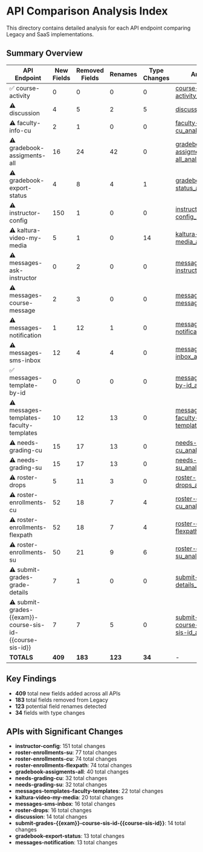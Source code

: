 # API Comparison Analysis Index

This directory contains detailed analysis for each API endpoint comparing Legacy and SaaS implementations.

## Summary Overview

| API Endpoint | New Fields | Removed Fields | Renames | Type Changes | Analysis File |
|--------------|------------|----------------|---------|--------------|---------------|
| ✅ course-activity | 0 | 0 | 0 | 0 | [course-activity_analysis.md](./course-activity_analysis.md) |
| ⚠️ discussion | 4 | 5 | 2 | 5 | [discussion_analysis.md](./discussion_analysis.md) |
| ⚠️ faculty-info-cu | 2 | 1 | 0 | 0 | [faculty-info-cu_analysis.md](./faculty-info-cu_analysis.md) |
| ⚠️ gradebook-assigments-all | 16 | 24 | 42 | 0 | [gradebook-assigments-all_analysis.md](./gradebook-assigments-all_analysis.md) |
| ⚠️ gradebook-export-status | 4 | 8 | 4 | 1 | [gradebook-export-status_analysis.md](./gradebook-export-status_analysis.md) |
| ⚠️ instructor-config | 150 | 1 | 0 | 0 | [instructor-config_analysis.md](./instructor-config_analysis.md) |
| ⚠️ kaltura-video-my-media | 5 | 1 | 0 | 14 | [kaltura-video-my-media_analysis.md](./kaltura-video-my-media_analysis.md) |
| ⚠️ messages-ask-instructor | 0 | 2 | 0 | 0 | [messages-ask-instructor_analysis.md](./messages-ask-instructor_analysis.md) |
| ⚠️ messages-course-message | 2 | 3 | 0 | 0 | [messages-course-message_analysis.md](./messages-course-message_analysis.md) |
| ⚠️ messages-notification | 1 | 12 | 1 | 0 | [messages-notification_analysis.md](./messages-notification_analysis.md) |
| ⚠️ messages-sms-inbox | 12 | 4 | 4 | 0 | [messages-sms-inbox_analysis.md](./messages-sms-inbox_analysis.md) |
| ✅ messages-template-by-id | 0 | 0 | 0 | 0 | [messages-template-by-id_analysis.md](./messages-template-by-id_analysis.md) |
| ⚠️ messages-templates-faculty-templates | 10 | 12 | 13 | 0 | [messages-templates-faculty-templates_analysis.md](./messages-templates-faculty-templates_analysis.md) |
| ⚠️ needs-grading-cu | 15 | 17 | 13 | 0 | [needs-grading-cu_analysis.md](./needs-grading-cu_analysis.md) |
| ⚠️ needs-grading-su | 15 | 17 | 13 | 0 | [needs-grading-su_analysis.md](./needs-grading-su_analysis.md) |
| ⚠️ roster-drops | 5 | 11 | 3 | 0 | [roster-drops_analysis.md](./roster-drops_analysis.md) |
| ⚠️ roster-enrollments-cu | 52 | 18 | 7 | 4 | [roster-enrollments-cu_analysis.md](./roster-enrollments-cu_analysis.md) |
| ⚠️ roster-enrollments-flexpath | 52 | 18 | 7 | 4 | [roster-enrollments-flexpath_analysis.md](./roster-enrollments-flexpath_analysis.md) |
| ⚠️ roster-enrollments-su | 50 | 21 | 9 | 6 | [roster-enrollments-su_analysis.md](./roster-enrollments-su_analysis.md) |
| ⚠️ submit-grades-grade-details | 7 | 1 | 0 | 0 | [submit-grades-grade-details_analysis.md](./submit-grades-grade-details_analysis.md) |
| ⚠️ submit-grades-{{exam}}-course-sis-id-{{course-sis-id}} | 7 | 7 | 5 | 0 | [submit-grades-exam-course-sis-id-course-sis-id_analysis.md](./submit-grades-exam-course-sis-id-course-sis-id_analysis.md) |
| **TOTALS** | **409** | **183** | **123** | **34** | - |

## Key Findings

- **409** total new fields added across all APIs
- **183** total fields removed from Legacy
- **123** potential field renames detected
- **34** fields with type changes

## APIs with Significant Changes

- **instructor-config**: 151 total changes
- **roster-enrollments-su**: 77 total changes
- **roster-enrollments-cu**: 74 total changes
- **roster-enrollments-flexpath**: 74 total changes
- **gradebook-assigments-all**: 40 total changes
- **needs-grading-cu**: 32 total changes
- **needs-grading-su**: 32 total changes
- **messages-templates-faculty-templates**: 22 total changes
- **kaltura-video-my-media**: 20 total changes
- **messages-sms-inbox**: 16 total changes
- **roster-drops**: 16 total changes
- **discussion**: 14 total changes
- **submit-grades-{{exam}}-course-sis-id-{{course-sis-id}}**: 14 total changes
- **gradebook-export-status**: 13 total changes
- **messages-notification**: 13 total changes
